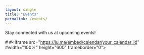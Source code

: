 ```yaml
---
layout: single
title: "Events"
permalink: /events/
---
```


Stay connected with us at upcoming events!

#<!-- Embed your Lu.ma event calendar iframe here -->
#<iframe src="https://lu.ma/embed/calendar/your_calendar_id" #width="100%" height="600" frameborder="0"></iframe>
